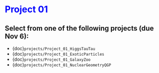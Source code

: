 # <span style="color: blue;"><b>Project 01</b></span>

## Select from one of the following projects (due Nov 6):

* {doc}`projects/Project_01_HiggsTauTau`
* {doc}`projects/Project_01_ExoticParticles`
* {doc}`projects/Project_01_GalaxyZoo`
* {doc}`projects/Project_01_NuclearGeometryQGP`
